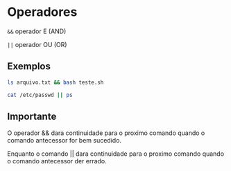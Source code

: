 # Operadores

`&&` operador E (AND)

`||` operador OU (OR)

## Exemplos

``` sh
ls arquivo.txt && bash teste.sh
```

``` sh
cat /etc/passwd || ps
```

## Importante

O operador && dara continuidade para o proximo comando quando o comando antecessor for bem sucedido.

Enquanto o comando || dara continuidade para o proximo comando quando o comando antecessor der errado.